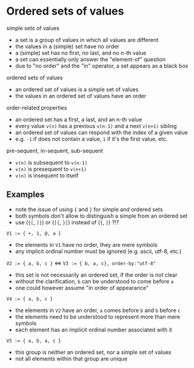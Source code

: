 
<!-- ======================================================================= -->
# Ordered sets of values

simple sets of values

* a set is a group of values in which all values are different
* the values in a (simple) set have no order
* a (simple) set has no first, no last, and no n-th value
* a set can essentially only answer the "element-of" question
* due to "no order" and the "in" operator, a set appears as a black box

ordered sets of values

* an ordered set of values is a simple set of values
* the values in an ordered set of values have an order

order-related properties

* an ordered set has a first, a last, and an n-th value
* every value `v(n)` has a previous `v(n-1)` and a next `v(n+1)` sibling
* an ordered set of values can respond with the index of a given value
* e.g. `-1` if does not contain a value, `1` if it's the first value, etc.

pre-sequent, in-sequent, sub-sequent

* `v(n)` is subsequent to `v(n-1)`
* `v(n)` is presequent to `v(n+1)`
* `v(n)` is insequent to itself

<!-- ======================================================================= -->
## Examples

* note the issue of using `{` and `}` for simple and ordered sets
* both symbols don't allow to distinguish a simple from an ordered set
* use (`{[`, `]}`) or (`[{`, `}]`) instead of (`{`, `}`) ?!?

`V1 := { +, 1, @, a }`

* the elements in `V1` have no order, they are mere symbols
* any implicit ordinal number must be ignored (e.g. ascii, utf-8, etc.)

`V2 := { a, b, c }` <=> `V3 := { b, a, c}, order-by:"utf-8"`

* this set is not necessarily an ordered set, if the order is not clear
* without the clarification, `b` can be understood to come before `a`
* one could however assume "in order of appearance"

`V4 := { a, b, c }`

* the elements in `V2` have an order, `a` comes before `b` and `b` before `c`
* the elements need to be understood to represent more than mere symbols
* each element has an implicit ordinal number associated with it

`V5 := { a, b, a, c }`

* this group is neither an ordered set, nor a simple set of values
* not all elements within that group are unique
